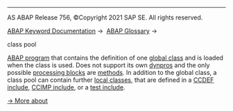   

* * *

AS ABAP Release 756, ©Copyright 2021 SAP SE. All rights reserved.

[ABAP Keyword Documentation](javascript:call_link\('abenabap.htm'\)) →  [ABAP Glossary](javascript:call_link\('abenabap_glossary.htm'\)) → 

class pool

[ABAP program](javascript:call_link\('abenabap_program_glosry.htm'\) "Glossary Entry") that contains the definition of one [global class](javascript:call_link\('abenglobal_class_glosry.htm'\) "Glossary Entry") and is loaded when the class is used. Does not support its own [dynpros](javascript:call_link\('abendynpro_glosry.htm'\) "Glossary Entry") and the only possible [processing blocks](javascript:call_link\('abenprocessing_block_glosry.htm'\) "Glossary Entry") are [methods](javascript:call_link\('abenmethod_glosry.htm'\) "Glossary Entry"). In addition to the global class, a class pool can contain further [local classes](javascript:call_link\('abenlocal_class_glosry.htm'\) "Glossary Entry"), that are defined in a [CCDEF include](javascript:call_link\('abenccdef_glosry.htm'\) "Glossary Entry"), [CCIMP include](javascript:call_link\('abenccimp_glosry.htm'\) "Glossary Entry"), or a [test include](javascript:call_link\('abentest_include_glosry.htm'\) "Glossary Entry").

[→ More about](javascript:call_link\('abapclass-pool.htm'\))
